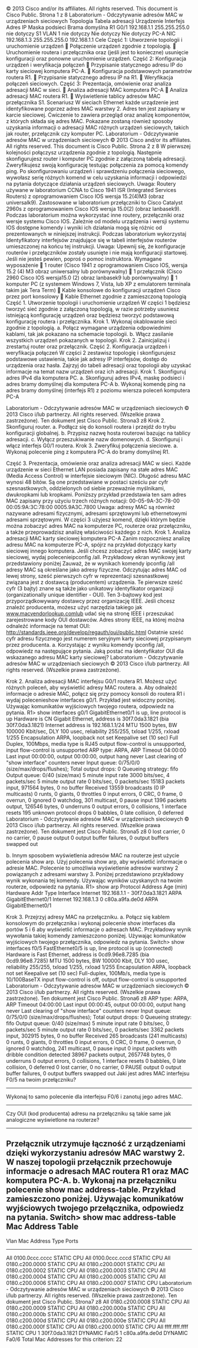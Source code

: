 © 2013 Cisco and/or its affiliates. All rights reserved. This document is Cisco Public. Strona 1 z 8
Laboratorium - Odczytywanie adresów MAC w urządzeniach
sieciowych
Topologia
Tabela adresacji
Urządzenie Interfejs Adres IP Maska podsieci
Brama
domyślna
R1 G0/1 192.168.1.1 255.255.255.0 nie dotyczy
S1 VLAN 1 nie dotyczy Nie dotyczy Nie dotyczy
PC-A NIC 192.168.1.3 255.255.255.0 192.168.1.1
Cele
Część 1: Utworzenie topologii i uruchomienie urządzeń
 Połączenie urządzeń zgodnie z topologią.
 Uruchomienie routera i przełącznika oraz (jeśli jest to konieczne) usunięcie konfiguracji oraz ponowne
uruchomienie urządzeń.
Część 2: Konfiguracja urządzeń i weryfikacja połączeń
 Przypisanie statycznego adresu IP do karty sieciowej komputera PC-A.
 Konfiguracja podstawowych parametrów routera R1.
 Przypisanie statycznego adresu IP na R1.
 Weryfikacja połączeń sieciowych.
Część 3: Prezentacja, omówienie oraz analiza adresacji MAC w sieci.
 Analiza adresacji MAC komputera PC-A
 Analiza adresacji MAC routera R1.
 Wyświetlenie tablicy adresów MAC przełącznika S1.
Scenariusz
W sieciach Ethernet każde urządzenie jest identyfikowane poprzez adres MAC warstwy 2. Adres ten jest
zapisany w karcie sieciowej. Ćwiczenie to zawiera przegląd oraz analizę komponentów, z których składa się
adres MAC. Pokazane zostaną również sposoby uzyskania informacji o adresacji MAC różnych urządzeń
sieciowych, takich jak router, przełącznik czy komputer PC.
Laboratorium - Odczytywanie adresów MAC w urządzeniach sieciowych
© 2013 Cisco and/or its affiliates. All rights reserved. This document is Cisco Public. Strona 2 z 8
W pierwszej kolejności połączysz urządzenia zgodnie z topologią. Następnie skonfigurujesz router i komputer
PC zgodnie z załączoną tabelą adresacji. Zweryfikujesz swoją konfigurację testując połączenia za pomocą
komendy ping.
Po skonfigurowaniu urządzeń i sprawdzeniu połączenia sieciowego, wywołasz serię różnych komend w celu
uzyskania informacji i odpowiedzi na pytania dotyczące działania urządzeń sieciowych.
Uwaga: Routery używane w laboratorium CCNA to Cisco 1941 ISR (Integrated Services Routers) z
oprogramowaniem Cisco IOS wersja 15.2(4)M3 (obraz universalk9). Zastosowane w laboratorium
przełączniki to Cisco Catalyst 2960s z oprogramowaniem Cisco IOS wersja 15.0(2) (obraz lanbasek9).
Podczas laboratorium można wykorzystać inne routery, przełączniki oraz wersje systemu Cisco IOS. Zależnie
od modelu urządzenia i wersji systemu IOS dostępne komendy i wyniki ich działania mogą się różnic od
prezentowanych w niniejszej instrukcji. Podczas laboratorium wykorzystaj Identyfikatory interfejsów
znajdujące się w tabeli interfejsów routerów umieszczonej na końcu tej instrukcji.
Uwaga: Upewnij się, że konfiguracje routerów i przełączników zostały usunięte i nie mają konfiguracji
startowej. Jeśli nie jesteś pewien, poproś o pomoc instruktora.
Wymagane wyposażenie
 1 router (Cisco 1941 z oprogramowaniem Cisco IOS, wersja 15.2 (4) M3 obraz uniwersalny lub
porównywalny)
 1 przełącznik (Cisco 2960 Cisco IOS wersja15.0 (2) obraz lanbasek9 lub porównywalny)
 1 komputer PC (z systemem Windows 7, Vista, lub XP z emulatorem terminala takim jak Tera Term)
 Kable konsolowe do konfiguracji urządzeń Cisco przez port konsolowy
 Kable Ethernet zgodnie z zamieszczoną topologią
Część 1. Utworzenie topologii i uruchomienie urządzeń
W części 1 będziesz tworzyć sieć zgodnie z załączoną topologią, w razie potrzeby usuniesz istniejącą
konfigurację urządzeń oraz będziesz tworzyć podstawową konfigurację routera i przełącznika.
Krok 1. Wykonaj okablowanie sieci zgodnie z topologią.
a. Połącz wymagane urządzenia odpowiednimi kablami, tak jak pokazano na schemacie topologii.
b. Włącz zasilanie wszystkich urządzeń pokazanych w topologii.
Krok 2. Zainicjalizuj i zrestartuj router oraz przełącznik.
Część 2. Konfiguracja urządzeń i weryfikacja połączeń
W części 2 zestawisz topologię i skonfigurujesz podstawowe ustawienia, takie jak adresy IP interfejsów,
dostęp do urządzenia oraz hasła. Zajrzyj do tabeli adresacji oraz topologii aby uzyskać informacje na temat
nazw urządzeń oraz ich adresacji.
Krok 1. Skonfiguruj adres IPv4 dla komputera PC.
a. Skonfiguruj adres IPv4, maskę podsieci i adres bramy domyślnej dla komputera PC-A
b. Wykonaj komendę ping na adres bramy domyślnej (interfejs R1) z poziomu wiersza poleceń komputera
PC-A

Laboratorium - Odczytywanie adresów MAC w urządzeniach sieciowych
© 2013 Cisco i/lub partnerzy. All rights reserved. (Wszelkie prawa zastrzeżone). Ten dokument jest Cisco Public. Strona3 z8
Krok 2. Skonfiguruj router.
a. Podłącz się do konsoli routera i przejdź do trybu konfiguracji globalnej.
b. Przypisz nazwę hosta routerowi bazując na tablicy adresacji.
c. Wyłącz przeszukiwanie nazw domenowych.
d. Skonfiguruj i włącz interfejs G0/1 routera.
Krok 3. Zweryfikuj połączenia sieciowe.
a. Wykonaj polecenie ping z komputera PC-A do bramy domyślnej R1.

Część 3. Prezentacja, omówienie oraz analiza adresacji MAC w sieci.
Każde urządzenie w sieci Ethernet LAN posiada zapisany na stałe adres MAC (Media Access Control) w
interfejsie sieciowym (NIC). Długość adresu MAC wynosi 48 bitów. Są one przedstawiane w postaci sześciu
par cyfr szesnastkowych, oddzielonych od siebie przeważnie myślnikami, dwukropkami lub kropkami.
Poniższy przykład przedstawia ten sam adres MAC zapisany przy użyciu trzech różnych notacji:
00-05-9A-3C-78-00 00:05:9A:3C:78:00 0005.9A3C.7800
Uwaga: adresy MAC są również nazywane adresami fizycznymi, adresami sprzętowymi lub ethernetowymi
adresami sprzętowymi.
W części 3 użyjesz komend, dzięki którym będzie można zobaczyć adres MAC na komputerze PC, routerze
oraz przełączniku, a także przeprowadzisz analizę właściwości każdego z nich.
Krok 1. Analiza adresacji MAC karty sieciowej komputera PC-A
Zanim rozpoczniesz analizę adresu MAC na komputerze PC-A, spójrz na przykład dotyczący karty sieciowej
innego komputera. Jeśli chcesz zobaczyć adres MAC swojej karty sieciowej, wydaj polecenieipconfig /all.
Przykładowy ekran wynikowy jest przedstawiony poniżej Zauważ, że w wynikach komendy ipconfig /all
adresy MAC są określane jako adresy fizyczne. Odczytując adres MAC od lewej strony, sześć pierwszych
cyfr w reprezentacji szesnastkowej związana jest z dostawcą (producentem) urządzenia. Te pierwsze sześć
cyfr (3 bajty) znane są także jako unikatowy identyfikator organizacji (organizationally unique identifier - OUI).
Ten 3-bajtowy kod jest przyporządkowywany dostawcy przez organizację IEEE. Jeśli chcesz znaleźć
producenta, możesz użyć narzędzia takiego jak www.macvendorlookup.comlub udać się na stronę IEEE i
przeszukać zarejestrowane kody OUI dostawców. Adres strony IEEE, na której można odnaleźć informacje
na temat OUI: http://standards.ieee.org/develop/regauth/oui/public.html Ostatnie sześć cyfr adresu fizycznego
jest numerem seryjnym karty sieciowej przypisanym przez producenta.
a. Korzystając z wyniku komendy ipconfig /all, odpowiedz na następujące pytania.
Jaką postać ma identyfikator OUI dla wskazanego adresu MAC karty sieciowej?
Laboratorium - Odczytywanie adresów MAC w urządzeniach sieciowych
© 2013 Cisco i/lub partnerzy. All rights reserved. (Wszelkie prawa zastrzeżone). 

Krok 2. Analiza adresacji MAC interfejsu G0/1 routera R1.
Możesz użyć różnych poleceń, aby wyświetlić adresy MAC routera.
a. Aby odnaleźć informacje o adresie MAC, połącz się przy pomocy konsoli do routera R1 i wydaj
polecenieshow interfaces g0/1. Przykład jest widoczny poniżej. Używając komunikatów wyjściowych
twojego routera, odpowiedz na pytania.
R1> show interfaces g0/1
GigabitEthernet0/1 is up, line protocol is up
 Hardware is CN Gigabit Ethernet, address is 30f7.0da3.1821 (bia 30f7.0da3.1821)
 Internet address is 192.168.1.1/24
 MTU 1500 bytes, BW 100000 Kbit/sec, DLY 100 usec,
 reliability 255/255, txload 1/255, rxload 1/255
 Encapsulation ARPA, loopback not set
 Keepalive set (10 sec)
 Full Duplex, 100Mbps, media type is RJ45
 output flow-control is unsupported, input flow-control is unsupported
 ARP type: ARPA, ARP Timeout 04:00:00
 Last input 00:00:00, output 00:00:00, output hang never
 Last clearing of "show interface" counters never
 Input queue: 0/75/0/0 (size/max/drops/flushes); Total output drops: 0
 Queueing strategy: fifo
 Output queue: 0/40 (size/max)
 5 minute input rate 3000 bits/sec, 4 packets/sec
 5 minute output rate 0 bits/sec, 0 packets/sec
 15183 packets input, 971564 bytes, 0 no buffer
 Received 13559 broadcasts (0 IP multicasts)
 0 runts, 0 giants, 0 throttles
 0 input errors, 0 CRC, 0 frame, 0 overrun, 0 ignored
 0 watchdog, 301 multicast, 0 pause input
 1396 packets output, 126546 bytes, 0 underruns
 0 output errors, 0 collisions, 1 interface resets
 195 unknown protocol drops
 0 babbles, 0 late collision, 0 deferred
Laboratorium - Odczytywanie adresów MAC w urządzeniach sieciowych
© 2013 Cisco i/lub partnerzy. All rights reserved. (Wszelkie prawa zastrzeżone). Ten dokument jest Cisco Public. Strona5 z8
 0 lost carrier, 0 no carrier, 0 pause output
 0 output buffer failures, 0 output buffers swapped out

b. Innym sposobem wyświetlenia adresów MAC na routerze jest użycie polecenia show arp. Użyj polecenia
show arp, aby wyświetlić informacje o adresie MAC. Polecenie to umożliwia wyświetlenie adresów
warstwy 2 powiązanych z adresami warstwy 3. Poniżej przedstawiono przykładowy wynik wykonania tej
komendy. Używając wyników uzyskanych na twoim routerze, odpowiedz na pytania.
R1> show arp
Protocol Address Age (min) Hardware Addr Type Interface
Internet 192.168.1.1 - 30f7.0da3.1821 ARPA GigabitEthernet0/1
Internet 192.168.1.3 0 c80a.a9fa.de0d ARPA GigabitEthernet0/1

Krok 3. Przejrzyj adresy MAC na przełączniku.
a. Połącz się kablem konsolowym do przełącznika i wykonaj polecenie show interfaces dla portów 5 i 6
aby wyświetlić informacje o adresach MAC. Przykładowy wynik wywołania takiej komendy zamieszczono
poniżej. Używając komunikatów wyjściowych twojego przełącznika, odpowiedz na pytania.
Switch> show interfaces f0/5
FastEthernet0/5 is up, line protocol is up (connected)
 Hardware is Fast Ethernet, address is 0cd9.96e8.7285 (bia 0cd9.96e8.7285)
 MTU 1500 bytes, BW 100000 Kbit, DLY 100 usec,
 reliability 255/255, txload 1/255, rxload 1/255
 Encapsulation ARPA, loopback not set
 Keepalive set (10 sec)
 Full-duplex, 100Mb/s, media type is 10/100BaseTX
 input flow-control is off, output flow-control is unsupported
Laboratorium - Odczytywanie adresów MAC w urządzeniach sieciowych
© 2013 Cisco i/lub partnerzy. All rights reserved. (Wszelkie prawa zastrzeżone). Ten dokument jest Cisco Public. Strona6 z8
 ARP type: ARPA, ARP Timeout 04:00:00
 Last input 00:00:45, output 00:00:00, output hang never
 Last clearing of "show interface" counters never
 Input queue: 0/75/0/0 (size/max/drops/flushes); Total output drops: 0
 Queueing strategy: fifo
 Output queue: 0/40 (size/max)
 5 minute input rate 0 bits/sec, 0 packets/sec
 5 minute output rate 0 bits/sec, 0 packets/sec
 3362 packets input, 302915 bytes, 0 no buffer
 Received 265 broadcasts (241 multicasts)
 0 runts, 0 giants, 0 throttles
 0 input errors, 0 CRC, 0 frame, 0 overrun, 0 ignored
 0 watchdog, 241 multicast, 0 pause input
 0 input packets with dribble condition detected
 38967 packets output, 2657748 bytes, 0 underruns
 0 output errors, 0 collisions, 1 interface resets
 0 babbles, 0 late collision, 0 deferred
 0 lost carrier, 0 no carrier, 0 PAUSE output
 0 output buffer failures, 0 output buffers swapped out
Jaki jest adres MAC interfejsu F0/5 na twoim przełączniku?
____________________________________________________________________________________
Wykonaj to samo polecenie dla interfejsu F0/6 i zanotuj jego adres MAC.
____________________________________________________________________________________
Czy OUI (kod producenta) adresu na przełączniku są takie same jak analogiczne wyświetlone na
routerze?
____________________________________________________________________________________
Przełącznik utrzymuje łączność z urządzeniami dzięki wykorzystaniu adresów MAC warstwy 2. W naszej
topologii przełącznik przechowuje informacje o adresach MAC routera R1 oraz MAC komputera PC-A.
b. Wykonaj na przełączniku polecenie show mac address-table. Przykład zamieszczono poniżej. Używając
komunikatów wyjściowych twojego przełącznika, odpowiedz na pytania.
Switch> show mac address-table
 Mac Address Table
-------------------------------------------
Vlan Mac Address Type Ports
---- ----------- -------- -----
All 0100.0ccc.cccc STATIC CPU
All 0100.0ccc.cccd STATIC CPU
All 0180.c200.0000 STATIC CPU
All 0180.c200.0001 STATIC CPU
All 0180.c200.0002 STATIC CPU
All 0180.c200.0003 STATIC CPU
All 0180.c200.0004 STATIC CPU
All 0180.c200.0005 STATIC CPU
All 0180.c200.0006 STATIC CPU
All 0180.c200.0007 STATIC CPU
Laboratorium - Odczytywanie adresów MAC w urządzeniach sieciowych
© 2013 Cisco i/lub partnerzy. All rights reserved. (Wszelkie prawa zastrzeżone). Ten dokument jest Cisco Public. Strona7 z8
All 0180.c200.0008 STATIC CPU
All 0180.c200.0009 STATIC CPU
All 0180.c200.000a STATIC CPU
All 0180.c200.000b STATIC CPU
All 0180.c200.000c STATIC CPU
All 0180.c200.000d STATIC CPU
All 0180.c200.000e STATIC CPU
All 0180.c200.000f STATIC CPU
All 0180.c200.0010 STATIC CPU
All ffff.ffff.ffff STATIC CPU
 1 30f7.0da3.1821 DYNAMIC Fa0/5
 1 c80a.a9fa.de0d DYNAMIC Fa0/6
Total Mac Addresses for this criterion: 22
